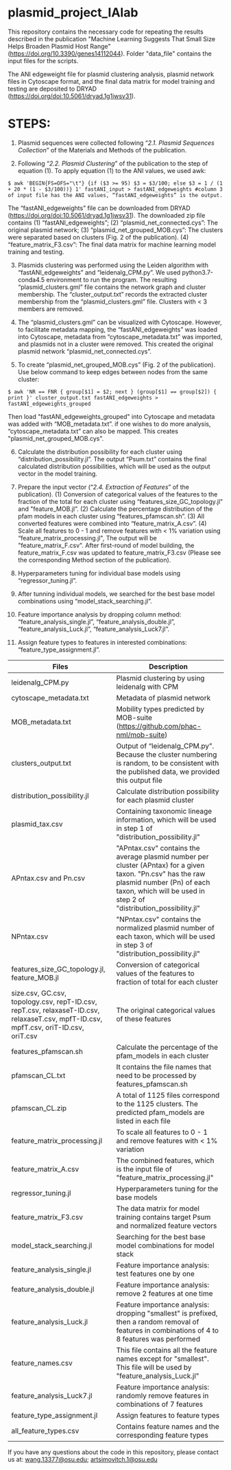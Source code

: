 # plasmid_project_IAlab

This repository contains the necessary code for repeating the results described in the publication "Machine Learning Suggests That Small Size Helps Broaden Plasmid Host Range" (https://doi.org/10.3390/genes14112044). Folder "data_file" contains the input files for the scripts.

The ANI edgeweight file for plasmid clustering analysis, plasmid network files in Cytoscape format, and the final data matrix for model training and testing are deposited to DRYAD (https://doi.org/doi:10.5061/dryad.1g1jwsv31).

# STEPS:
1. Plasmid sequences were collected following “_2.1. Plasmid Sequences Collection_” of the Materials and Methods of the publication.

2. Following “_2.2. Plasmid Clustering_” of the publication to the step of equation (1). To apply equation (1) to the ANI values, we used awk:

```
$ awk 'BEGIN{FS=OFS="\t"} {if ($3 >= 95) $3 = $3/100; else $3 = 1 / (1 + 20 * (1 - $3/100))} 1' fastANI_input > fastANI_edgeweights #column 3 of input file has the ANI values, “fastANI_edgeweights” is the output.
```

The “fastANI_edgeweights” file can be downloaded from DRYAD (https://doi.org/doi:10.5061/dryad.1g1jwsv31). The downloaded zip file contains (1) “fastANI_edgeweights”; (2) “plasmid_net_connected.cys”: The original plasmid network; (3) “plasmid_net_grouped_MOB.cys”: The clusters were separated based on clusters (Fig. 2 of the publication). (4) “feature_matrix_F3.csv”: The final data matrix for machine learning model training and testing.

3. Plasmids clustering was performed using the Leiden algorithm with “fastANI_edgeweights” and “leidenalg_CPM.py”. We used python3.7-conda4.5 environment to run the program. The resulting “plasmid_clusters.gml” file contains the network graph and cluster membership. The “cluster_output.txt” records the extracted cluster membership from the “plasmid_clusters.gml” file. Clusters with < 3 members are removed.

4. The “plasmid_clusters.gml” can be visualized with Cytoscape. However, to facilitate metadata mapping, the “fastANI_edgeweights” was loaded into Cytoscape, metadata from “cytoscape_metadata.txt” was imported, and plasmids not in a cluster were removed. This created the original plasmid network “plasmid_net_connected.cys”. 

5. To create “plasmid_net_grouped_MOB.cys” (Fig. 2 of the publication). 
Use below command to keep edges between nodes from the same cluster:
```
$ awk 'NR == FNR { group[$1] = $2; next } (group[$1] == group[$2]) { print }' cluster_output.txt fastANI_edgeweights > fastANI_edgeweights_grouped
```

Then load "fastANI_edgeweights_grouped" into Cytoscape and metadata was added with “MOB_metadata.txt”. if one wishes to do more analysis, “cytoscape_metadata.txt” can also be mapped. This creates "plasmid_net_grouped_MOB.cys".

6. Calculate the distribution possibility for each cluster using “distribution_possibility.jl”. The output “Psum.txt” contains the final calculated distribution possibilities, which will be used as the output vector in the model training.

7. Prepare the input vector (“_2.4. Extraction of Features_” of the publication). (1) Conversion of categorical values of the features to the fraction of the total for each cluster using “features_size_GC_topology.jl" and "feature_MOB.jl”. (2) Calculate the percentage distribution of the pfam models in each cluster using “features_pfamscan.sh”. (3) All converted features were combined into “feature_matrix_A.csv”. (4) Scale all features to 0 - 1 and remove features with < 1% variation using “feature_matrix_processing.jl", The output will be "feature_matrix_F.csv". After first-round of model building, the feature_matrix_F.csv was updated to feature_matrix_F3.csv (Please see the corresponding Method section of the publication).
   
8. Hyperparameters tuning for individual base models using “regressor_tuning.jl”.

9. After tunning individual models, we searched for the best base model combinations using “model_stack_searching.jl”.

10. Feature importance analysis by dropping column method: “feature_analysis_single.jl”, “feature_analysis_double.jl”, “feature_analysis_Luck.jl”, “feature_analysis_Luck7.jl”.

11. Assign feature types to features in interested combinations: “feature_type_assignment.jl”.


| Files | Description |
| --- | --- |
| leidenalg_CPM.py | Plasmid clustering by using leidenalg with CPM |
| cytoscape_metadata.txt | Metadata of plasmid network |
| MOB_metadata.txt | Mobility types predicted by MOB-suite (https://github.com/phac-nml/mob-suite) |
| clusters_output.txt | Output of “leidenalg_CPM.py”. Because the cluster numbering is random, to be consistent with the published data, we provided this output file |
| distribution_possibility.jl | Calculate distribution possibility for each plasmid cluster|
| plasmid_tax.csv | Containing taxonomic lineage information, which will be used in step 1 of "distribution_possibility.jl" |
| APntax.csv and Pn.csv | "APntax.csv" contains the average plasmid number per cluster (APntax) for a given taxon. "Pn.csv" has the raw plasmid number (Pn) of each taxon, which will be used in step 2 of "distribution_possibility.jl" |
| NPntax.csv | "NPntax.csv" contains the normalized plasmid number of each taxon, which will be used in step 3 of "distribution_possibility.jl" |
| features_size_GC_topology.jl, feature_MOB.jl | Conversion of categorical values of the features to fraction of total for each cluster |
| size.csv, GC.csv, topology.csv, repT-ID.csv, repT.csv, relaxaseT-ID.csv, relaxaseT.csv, mpfT-ID.csv, mpfT.csv, oriT-ID.csv, oriT.csv | The original categorical values of these features |
| features_pfamscan.sh | Calculate the percentage of the pfam_models in each cluster |
| pfamscan_CL.txt | It contains the file names that need to be processed by features_pfamscan.sh |
| pfamscan_CL.zip | A total of 1125 files correspond to the 1125 clusters. The predicted pfam_models are listed in each file |
| feature_matrix_processing.jl | To scale all features to 0 - 1 and remove features with < 1% variation |
| feature_matrix_A.csv | The combined features, which is the input file of "feature_matrix_processing.jl" |
| regressor_tuning.jl | Hyperparameters tuning for the base models |
| feature_matrix_F3.csv | The data matrix for model training contains target Psum and normalized feature vectors |
| model_stack_searching.jl | Searching for the best base model combinations for model stack |
| feature_analysis_single.jl | Feature importance analysis: test features one by one |
| feature_analysis_double.jl | Feature importance analysis: remove 2 features at one time |
| feature_analysis_Luck.jl | Feature importance analysis: dropping "smallest" is prefixed, then a random removal of features in combinations of 4 to 8 features was performed |
| feature_names.csv | This file contains all the feature names except for "smallest". This file will be used by "feature_analysis_Luck.jl" |
| feature_analysis_Luck7.jl | Feature importance analysis: randomly remove features in combinations of 7 features |
| feature_type_assignment.jl | Assign features to feature types |
| all_feature_types.csv | Contains feature names and the corresponding feature types |

If you have any questions about the code in this repository, please contact us at: wang.13377@osu.edu; artsimovitch.1@osu.edu
